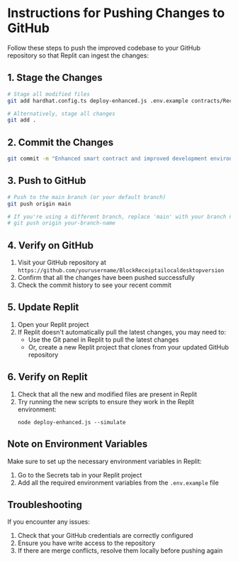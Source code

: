 # Instructions for Pushing Changes to GitHub

Follow these steps to push the improved codebase to your GitHub repository so that Replit can ingest the changes:

## 1. Stage the Changes

```bash
# Stage all modified files
git add hardhat.config.ts deploy-enhanced.js .env.example contracts/Receipt1155Enhanced.sol verify-enhanced-contract.js README.md IMPROVEMENTS.md

# Alternatively, stage all changes
git add .
```

## 2. Commit the Changes

```bash
git commit -m "Enhanced smart contract and improved development environment"
```

## 3. Push to GitHub

```bash
# Push to the main branch (or your default branch)
git push origin main

# If you're using a different branch, replace 'main' with your branch name
# git push origin your-branch-name
```

## 4. Verify on GitHub

1. Visit your GitHub repository at `https://github.com/yourusername/BlockReceiptailocaldesktopversion`
2. Confirm that all the changes have been pushed successfully
3. Check the commit history to see your recent commit

## 5. Update Replit

1. Open your Replit project
2. If Replit doesn't automatically pull the latest changes, you may need to:
   - Use the Git panel in Replit to pull the latest changes
   - Or, create a new Replit project that clones from your updated GitHub repository

## 6. Verify on Replit

1. Check that all the new and modified files are present in Replit
2. Try running the new scripts to ensure they work in the Replit environment:
   ```
   node deploy-enhanced.js --simulate
   ```

## Note on Environment Variables

Make sure to set up the necessary environment variables in Replit:
1. Go to the Secrets tab in your Replit project
2. Add all the required environment variables from the `.env.example` file

## Troubleshooting

If you encounter any issues:
1. Check that your GitHub credentials are correctly configured
2. Ensure you have write access to the repository
3. If there are merge conflicts, resolve them locally before pushing again
